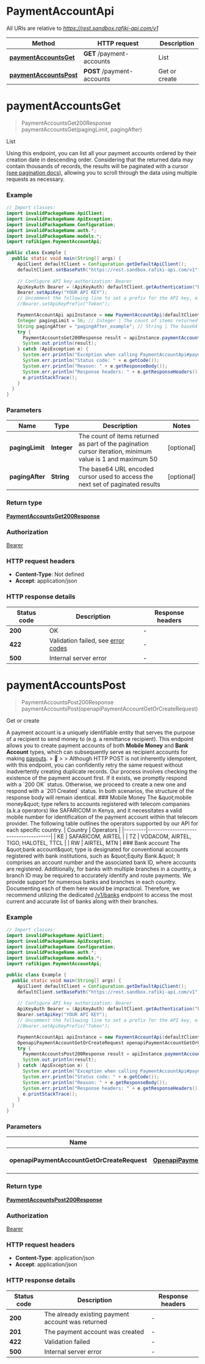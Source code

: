 # PaymentAccountApi

All URIs are relative to *https://rest.sandbox.rafiki-api.com/v1*

| Method | HTTP request | Description |
|------------- | ------------- | -------------|
| [**paymentAccountsGet**](PaymentAccountApi.md#paymentAccountsGet) | **GET** /payment-accounts | List |
| [**paymentAccountsPost**](PaymentAccountApi.md#paymentAccountsPost) | **POST** /payment-accounts | Get or create |


<a id="paymentAccountsGet"></a>
# **paymentAccountsGet**
> PaymentAccountsGet200Response paymentAccountsGet(pagingLimit, pagingAfter)

List

Using this endpoint, you can list all your payment accounts ordered by their creation date in descending order. Considering that the returned data may contain thousands of records, the results will be paginated with a cursor [(see pagination docs)](pagination), allowing you to scroll through the data using multiple requests as necessary. 

### Example
```java
// Import classes:
import invalidPackageName.ApiClient;
import invalidPackageName.ApiException;
import invalidPackageName.Configuration;
import invalidPackageName.auth.*;
import invalidPackageName.models.*;
import rafikigen.PaymentAccountApi;

public class Example {
  public static void main(String[] args) {
    ApiClient defaultClient = Configuration.getDefaultApiClient();
    defaultClient.setBasePath("https://rest.sandbox.rafiki-api.com/v1");
    
    // Configure API key authorization: Bearer
    ApiKeyAuth Bearer = (ApiKeyAuth) defaultClient.getAuthentication("Bearer");
    Bearer.setApiKey("YOUR API KEY");
    // Uncomment the following line to set a prefix for the API key, e.g. "Token" (defaults to null)
    //Bearer.setApiKeyPrefix("Token");

    PaymentAccountApi apiInstance = new PaymentAccountApi(defaultClient);
    Integer pagingLimit = 56; // Integer | The count of items returned as part of the pagination cursor iteration, minimum value is 1 and maximum 50
    String pagingAfter = "pagingAfter_example"; // String | The base64 URL encoded cursor used to access the next set of paginated results
    try {
      PaymentAccountsGet200Response result = apiInstance.paymentAccountsGet(pagingLimit, pagingAfter);
      System.out.println(result);
    } catch (ApiException e) {
      System.err.println("Exception when calling PaymentAccountApi#paymentAccountsGet");
      System.err.println("Status code: " + e.getCode());
      System.err.println("Reason: " + e.getResponseBody());
      System.err.println("Response headers: " + e.getResponseHeaders());
      e.printStackTrace();
    }
  }
}
```

### Parameters

| Name | Type | Description  | Notes |
|------------- | ------------- | ------------- | -------------|
| **pagingLimit** | **Integer**| The count of items returned as part of the pagination cursor iteration, minimum value is 1 and maximum 50 | [optional] |
| **pagingAfter** | **String**| The base64 URL encoded cursor used to access the next set of paginated results | [optional] |

### Return type

[**PaymentAccountsGet200Response**](PaymentAccountsGet200Response.md)

### Authorization

[Bearer](../README.md#Bearer)

### HTTP request headers

 - **Content-Type**: Not defined
 - **Accept**: application/json

### HTTP response details
| Status code | Description | Response headers |
|-------------|-------------|------------------|
| **200** | OK |  -  |
| **422** | Validation failed, see [error codes](error-codes#validation_failed-http-422) |  -  |
| **500** | Internal server error |  -  |

<a id="paymentAccountsPost"></a>
# **paymentAccountsPost**
> PaymentAccountsPost200Response paymentAccountsPost(openapiPaymentAccountGetOrCreateRequest)

Get or create

A payment account is a uniquely identifiable entity that serves the purpose of a recipient to send money to (e.g. a remittance recipient).  This endpoint allows you to create payment accounts of both **Mobile Money** and **Bank Account** types, which can subsequently serve as recipient accounts for making [payouts](post_payouts).  &gt; 💁 &gt; &gt; Although HTTP POST is not inherently idempotent, with this endpoint, you can confidently retry the same request without inadvertently creating duplicate records. Our process involves checking the existence of the payment account first. If it exists, we promptly respond with a &#x60;200 OK&#x60; status. Otherwise, we proceed to create a new one and respond with a &#x60;201 Created&#x60; status. In both scenarios, the structure of the response body will remain identical.  ### Mobile Money  The \&quot;mobile money\&quot; type refers to accounts registered with telecom companies (a.k.a operators) like SAFARICOM in Kenya, and it necessitates a valid mobile number for identification of the payment account within that telecom provider.  The following table outlines the operators supported by our API for each specific country.  | Country | Operators                            | |---------|--------------------------------------| | KE      | SAFARICOM, AIRTEL                    | | TZ      | VODACOM, AIRTEL, TIGO, HALOTEL, TTCL | | RW      | AIRTEL, MTN                          |  ### Bank account  The \&quot;bank account\&quot; type is designated for conventional accounts registered with bank institutions, such as \&quot;Equity Bank.\&quot; It comprises an account number and the associated bank ID, where accounts are registered. Additionally, for banks with multiple branches in a country, a branch ID may be required to accurately identify and route payments.  We provide support for numerous banks and branches in each country. Documenting each of them here would be impractical. Therefore, we recommend utilizing the dedicated [/v1/banks](get_banks) endpoint to access the most current and accurate list of banks along with their branches. 

### Example
```java
// Import classes:
import invalidPackageName.ApiClient;
import invalidPackageName.ApiException;
import invalidPackageName.Configuration;
import invalidPackageName.auth.*;
import invalidPackageName.models.*;
import rafikigen.PaymentAccountApi;

public class Example {
  public static void main(String[] args) {
    ApiClient defaultClient = Configuration.getDefaultApiClient();
    defaultClient.setBasePath("https://rest.sandbox.rafiki-api.com/v1");
    
    // Configure API key authorization: Bearer
    ApiKeyAuth Bearer = (ApiKeyAuth) defaultClient.getAuthentication("Bearer");
    Bearer.setApiKey("YOUR API KEY");
    // Uncomment the following line to set a prefix for the API key, e.g. "Token" (defaults to null)
    //Bearer.setApiKeyPrefix("Token");

    PaymentAccountApi apiInstance = new PaymentAccountApi(defaultClient);
    OpenapiPaymentAccountGetOrCreateRequest openapiPaymentAccountGetOrCreateRequest = new OpenapiPaymentAccountGetOrCreateRequest(); // OpenapiPaymentAccountGetOrCreateRequest | The payment account
    try {
      PaymentAccountsPost200Response result = apiInstance.paymentAccountsPost(openapiPaymentAccountGetOrCreateRequest);
      System.out.println(result);
    } catch (ApiException e) {
      System.err.println("Exception when calling PaymentAccountApi#paymentAccountsPost");
      System.err.println("Status code: " + e.getCode());
      System.err.println("Reason: " + e.getResponseBody());
      System.err.println("Response headers: " + e.getResponseHeaders());
      e.printStackTrace();
    }
  }
}
```

### Parameters

| Name | Type | Description  | Notes |
|------------- | ------------- | ------------- | -------------|
| **openapiPaymentAccountGetOrCreateRequest** | [**OpenapiPaymentAccountGetOrCreateRequest**](OpenapiPaymentAccountGetOrCreateRequest.md)| The payment account | |

### Return type

[**PaymentAccountsPost200Response**](PaymentAccountsPost200Response.md)

### Authorization

[Bearer](../README.md#Bearer)

### HTTP request headers

 - **Content-Type**: application/json
 - **Accept**: application/json

### HTTP response details
| Status code | Description | Response headers |
|-------------|-------------|------------------|
| **200** | The already existing payment account was returned |  -  |
| **201** | The payment account was created |  -  |
| **422** | Validation failed |  -  |
| **500** | Internal server error |  -  |

